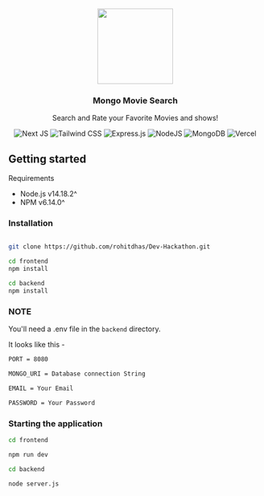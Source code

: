 <p align="center">
   <br/>
   <a href="https://mongo-movie-search.vercel.app/" target="_blank"><img width="150px" src="https://cdn-icons.flaticon.com/png/512/5450/premium/5450964.png?token=exp=1641624758~hmac=e40509c277beb738fb75f7dd7a86d06b" /></a>
   <h3 align="center">Mongo Movie Search</h3>
   <p align="center">Search and Rate your Favorite Movies and shows!</p>
</p>

<div align="center">

![Next JS](https://img.shields.io/badge/Next-black?style=for-the-badge&logo=next.js&logoColor=white)
![Tailwind CSS](https://img.shields.io/badge/Tailwind_CSS-38B2AC?style=for-the-badge&logo=tailwind-css&logoColor=white)
![Express.js](https://img.shields.io/badge/express.js-%23404d59.svg?style=for-the-badge&logo=express&logoColor=%2361DAFB)
![NodeJS](https://img.shields.io/badge/node.js-6DA55F?style=for-the-badge&logo=node.js&logoColor=white)
![MongoDB](https://img.shields.io/badge/MongoDB-%234ea94b.svg?style=for-the-badge&logo=mongodb&logoColor=white)
![Vercel](https://img.shields.io/badge/vercel-%23000000.svg?style=for-the-badge&logo=vercel&logoColor=white)

</div>

## Getting started

Requirements

- Node.js v14.18.2^
- NPM v6.14.0^

### Installation

```bash

git clone https://github.com/rohitdhas/Dev-Hackathon.git

cd frontend
npm install

cd backend
npm install
```

### NOTE

You'll need a .env file in the `backend` directory.

It looks like this -

```bash
PORT = 8080

MONGO_URI = Database connection String

EMAIL = Your Email

PASSWORD = Your Password
```

### Starting the application

```bash
cd frontend

npm run dev
```

```bash
cd backend

node server.js
```
